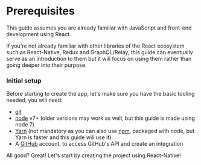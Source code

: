 # Prerequisites

This guide assumes you are already familiar with JavaScript and front-end development using React.

If you're not already familiar with other libraries of the React ecosystem such as React-Native, Redux and GraphQL/Relay, this guide can eventually serve as an introduction to them but it will focus on using them rather than going deeper into their purpose.

### Initial setup

Before starting to create the app, let's make sure you have the basic tooling needed, you will need:

* [git](https://git-scm.com/)
* [node](https://nodejs.org) v7+ \(older versions may work as well, but this guide is made using node 7\)
* [Yarn](https://yarnpkg.com) \(not mandatory as you can also use [npm](https://www.npmjs.com/), packaged with node, but Yarn is faster and this guide will use it\)
* A [GitHub](https://github.com/) account, to access GitHub's API and create an integration

All good? Great! Let's start by creating the project using React-Native!



